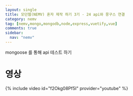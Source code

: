 ```yaml
---
layout: single
title: 모던웹(NEMV) 혼자 제작 하기 3기 - 24 api와 몽구스 연결
category: nemv
tag: [nemv,mongo,mongodb,node,express,vuetify,vue]
comments: true
sidebar:
  nav: "nemv"
---
```


mongoose 를 통해 api 테스트 하기

# 영상

{% include video id="f2Okg08Pf5I" provider="youtube" %}  


